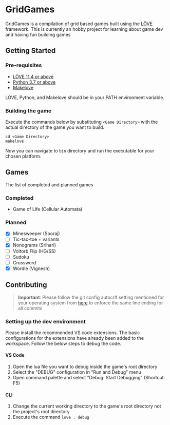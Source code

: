 # GridGames

GridGames is a compilation of grid based games built using the [LÖVE](https://love2d.org) framework. This is currently an hobby project for learning about game dev and having fun building games

## Getting Started

### Pre-requisites

- [LÖVE 11.4 or above](https://love2d.org)
- [Python 3.7 or above](https://www.python.org/downloads/)
- [Makelove](https://github.com/pfirsich/makelove)

LÖVE, Python, and Makelove should be in your PATH environment variable.

### Building the game

Execute the commands below by substituting `<Game Directory>` with the actual directory of the game you want to build.

```shell
cd <Game Directory>
makelove
```

Now you can navigate to `bin` directory and run the executable for your chosen platform.

## Games

The list of completed and planned games

### Completed

- Game of Life (Cellular Automata)

### Planned

- [x] Minesweeper (Sooraj)
- [ ] Tic-tac-toe + variants
- [x] Nonograms (Srihari)
- [ ] Voltorb Flip (HG/SS)
- [ ] Sudoku
- [ ] Crossword
- [x] Wordle (Vignesh)

## Contributing

> **Important**: Please follow the git config autocrlf setting mentioned for your operating system from [here](https://docs.github.com/en/get-started/getting-started-with-git/configuring-git-to-handle-line-endings?platform=windows#global-settings-for-line-endings) to enforce the same line ending for all commits

### Setting up the dev environment

Please install the recommended VS code extensions. The basic configurations for the extensions have already been added to the workspace. Follow the below steps to debug the code.

#### VS Code

1. Open the lua file you want to debug inside the game's root directory
2. Select the "DEBUG" configuration in "Run and Debug" menu
3. Open command palette and select "Debug: Start Debugging" (Shortcut: F5)

#### CLI

1. Change the current working directory to the game's root directory not the project's root directory
2. Execute the command `love . debug`
